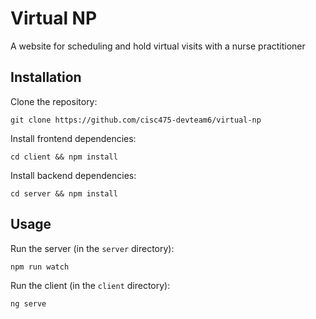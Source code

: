 # Virtual NP
A website for scheduling and hold virtual visits with a nurse practitioner

## Installation
Clone the repository:
```
git clone https://github.com/cisc475-devteam6/virtual-np
```

Install frontend dependencies:
```
cd client && npm install
```

Install backend dependencies:
```
cd server && npm install
```

## Usage
Run the server (in the `server` directory):
```
npm run watch
```

Run the client (in the `client` directory):
```
ng serve
```

